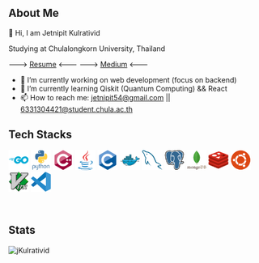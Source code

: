 <!--
**jKulrativid/jKulrativid** is a ✨ _special_ ✨ repository because its `README.md` (this file) appears on your GitHub profile.

Here are some ideas to get you started:

- 🔭 I’m currently working on ...
- 🌱 I’m currently learning ...
- 👯 I’m looking to collaborate on ...
- 🤔 I’m looking for help with ...
- 💬 Ask me about ...
- 📫 How to reach me: ...
- 😄 Pronouns: ...
- ⚡ Fun fact: ...
-->

## About Me

👋 Hi, I am Jetnipit Kulrativid

Studying at Chulalongkorn University, Thailand

---> [Resume](resume.pdf) <---
---> [Medium](https://medium.com/@jetnipit54) <---
    
- 🔭 I’m currently working on web development (focus on backend)
- 🌱 I’m currently learning Qiskit (Quantum Computing) && React
- 📫 How to reach me: jetnipit54@gmail.com || 6331304421@student.chula.ac.th

## Tech Stacks
<p>
    <img src="https://github.com/devicons/devicon/blob/master/icons/go/go-original-wordmark.svg" alt="golang" width="40" height="40" />
    <img src="https://github.com/devicons/devicon/blob/master/icons/python/python-original-wordmark.svg" alt="python" width="40" height="40" />
    <img src="https://github.com/devicons/devicon/blob/master/icons/cplusplus/cplusplus-original.svg" alt="cplusplus" width="40" height="40" />
    <img src="https://github.com/devicons/devicon/blob/master/icons/java/java-original.svg" alt="java" width="40" height="40" />
    <img src="https://github.com/devicons/devicon/blob/master/icons/c/c-original.svg" alt="c" width="40" height="40" />
    <img src="https://github.com/devicons/devicon/blob/master/icons/docker/docker-original.svg" alt="docker" width="40" height="40" />
    <img src="https://github.com/devicons/devicon/blob/master/icons/mysql/mysql-original.svg" alt="mysql" width="40" height="40" />
    <img src="https://github.com/devicons/devicon/blob/master/icons/postgresql/postgresql-original.svg" alt="postgress" width="40" height="40" />
    <img src="https://github.com/devicons/devicon/blob/master/icons/mongodb/mongodb-original-wordmark.svg" alt="mongodb" witdh="40" height="40" />
    <img src="https://github.com/devicons/devicon/blob/master/icons/redis/redis-original.svg" alt="redis" width="40" height="40" />
    <img src="https://github.com/devicons/devicon/blob/master/icons/ubuntu/ubuntu-plain.svg" alt="ubuntu" width="40" height="40" />
    <img src="https://github.com/devicons/devicon/blob/master/icons/vim/vim-original.svg" alt="vim" width="40" height="40" />
    <img src="https://github.com/devicons/devicon/blob/master/icons/vscode/vscode-original.svg" alt="vscode" width="40" height="40" />
</p>
<br>

## Stats
<p><img align="center" src="https://github-readme-stats.vercel.app/api?username=jKulrativid&show_icons=true&locale=en" alt="jKulrativid" /></p>
<br>
